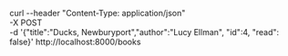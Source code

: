 curl --header "Content-Type: application/json" \
  -X POST \
  -d '{"title":"Ducks, Newburyport","author":"Lucy Ellman", "id":4, "read": false}'  http://localhost:8000/books